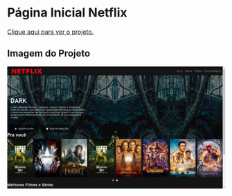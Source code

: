 <h1> Página Inicial Netflix</h1>
<a href="https://RenkSa.github.io/Netflix/index.html" target="_blank">Clique aqui para ver o projeto.</a>

<h2> Imagem do Projeto </h2>
<img src="https://github.com/RenkSa/RenkSa.github.io/blob/main/Netflix/img/InterfaceNetflix.png">
